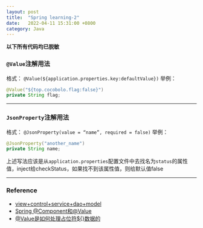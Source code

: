 ```yaml
---
layout: post
title:  "Spring learning-2"
date:   2022-04-11 15:31:00 +0800
category: Java
---
```


**以下所有代码均已脱敏**

### `@Value`注解用法
格式： 
`@Value(${application.properties.key:defaultValue})`
举例： 

```java
@Value("${top.cocobolo.flag:false}")  
private String flag;
```

---

### `JsonProperty`注解用法
格式： `@JsonProperty(value = “name”, required = false)`
举例： 

```java
@JsonProperty("another_name")
private String name;
```

上述写法应该是从`application.properties`配置文件中去找名为`status`的属性值，inject给checkStatus，如果找不到该属性值，则给默认值false

---


### Reference

- [view+control+service+dao+model](https://www.cnblogs.com/printN/p/7219444.html)
- [Spring @Component和@Value](https://codedec.com/tutorials/component-value-annotation-in-spring/)
- [@Value是如何处理占位符${}数据的](https://www.jianshu.com/p/a54535f9c640)